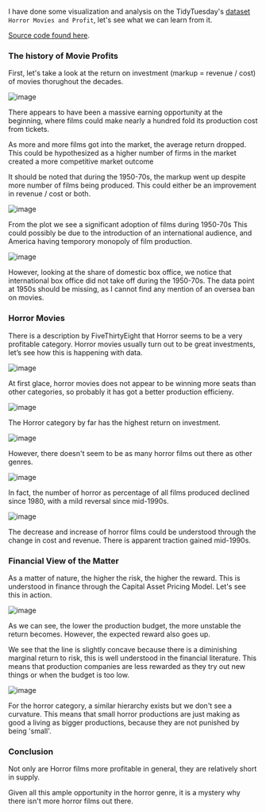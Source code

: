 I have done some visualization and analysis on the TidyTuesday's [dataset](https://github.com/rfordatascience/tidytuesday/tree/master/data/2018/2018-10-23) `Horror Movies and Profit`, let's see what we can learn from it.

[Source code found here](/assets/files/horror_movies.pdf).

### The history of Movie Profits

First, let's take a look at the return on investment (markup = revenue / cost) of movies thorughout the decades.

![image](https://user-images.githubusercontent.com/12572058/187069111-20ce66da-4f40-42f5-8735-b61c658ae318.png)

There appears to have been a massive earning opportunity at the beginning, where films could make nearly a hundred fold its production cost from tickets.

As more and more films got into the market, the average return dropped. This could be hypothesized as a higher number of firms in the market created a more competitive market outcome

It should be noted that during the 1950-70s, the markup went up despite more number of films being produced. This could either be an improvement in revenue / cost or both. 

![image](https://user-images.githubusercontent.com/12572058/187072185-9fc5fefc-4556-41f4-86be-f170bd230bd1.png)

From the plot we see a significant adoption of films during 1950-70s This could possibly be due to the introduction of an international audience, and America having temporory monopoly of film production.

![image](https://user-images.githubusercontent.com/12572058/187070612-743bb611-5d06-4d47-b9b7-958bca71baaa.png)

However, looking at the share of domestic box office, we notice that international box office did not take off during the 1950-70s. The data point at 1950s should be missing, as I cannot find any mention of an oversea ban on movies.

### Horror Movies

There is a description by FiveThirtyEight that Horror seems to be a very profitable category.
Horror movies usually turn out to be great investments, let’s see how this is happening with data.

![image](https://user-images.githubusercontent.com/12572058/187070735-dddd25ce-108a-4c48-8ff8-d72f1bf73858.png)

At first glace, horror movies does not appear to be winning more seats than other categories, so probably it has got a better production efficieny.

![image](https://user-images.githubusercontent.com/12572058/187071637-4bc06175-1ad0-4b80-9e84-10ec1f267b4d.png)

The Horror category by far has the highest return on investment.

![image](https://user-images.githubusercontent.com/12572058/187071592-f5f7edf0-1a13-429a-8b90-e615a0eb6bcc.png)

However, there doesn't seem to be as many horror films out there as other genres.

![image](https://user-images.githubusercontent.com/12572058/187071596-edc9214e-e3b8-4ff6-bbde-53debbc860d4.png)

In fact, the number of horror as percentage of all films produced declined since 1980, with a mild reversal since mid-1990s.

![image](https://user-images.githubusercontent.com/12572058/187073022-be8c6064-2b57-4a3f-b4c0-108da084d4ea.png)

The decrease and increase of horror films could be understood through the change in cost and revenue. There is apparent traction gained mid-1990s.

### Financial View of the Matter

As a matter of nature, the higher the risk, the higher the reward. This is understood in finance through the Capital Asset Pricing Model. Let's see this in action.

![image](https://user-images.githubusercontent.com/12572058/187072295-e894735f-8547-4f0e-84bd-c87cc45ff0c0.png)

As we can see, the lower the production budget, the more unstable the return becomes. However, the expected reward also goes up.

We see that the line is slightly concave because there is a diminishing marginal return to risk, this is well understood in the financial literature. This means that production companies are less rewarded as they try out new things or when the budget is too low.

![image](https://user-images.githubusercontent.com/12572058/187072303-f2585877-81e2-4548-82fc-060a71c09b81.png)

For the horror category, a similar hierarchy exists but we don't see a curvature. This means that small horror productions are just making as good a living as bigger productions, because they are not punished by being 'small'.

### Conclusion

Not only are Horror films more profitable in general, they are relatively short in supply.

Given all this ample opportunity in the horror genre, it is a mystery why there isn't more horror films out there.
